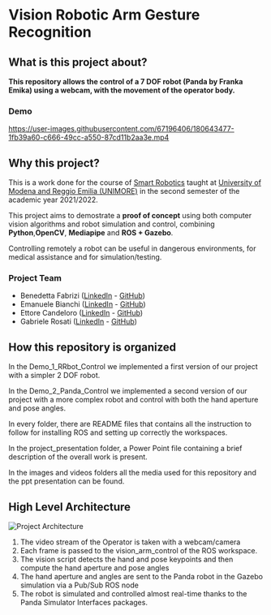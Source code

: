 # Vision Robotic Arm Gesture Recognition

## What is this project about?

**This repository allows the control of a 7 DOF robot (Panda by Franka Emika) using a webcam, with the movement of the operator body.**

### Demo

https://user-images.githubusercontent.com/67196406/180643477-1fb39a60-c666-49cc-a550-87cd11b2aa3e.mp4

## Why this project?

This is a work done for the course of [Smart Robotics](https://offertaformativa.unimore.it/corso/insegnamento?cds_cod=20-262&aa_ord_id=2009&pds_cod=20-262-2&aa_off_id=2021&lang=ita&ad_cod=IIM-64&aa_corso=2&fac_id=10005&coorte=2020&anno_corrente=2022&durata=2) taught at [University of Modena and Reggio Emilia (UNIMORE)](https://international.unimore.it/) in the second semester of the academic year 2021/2022.

This project aims to demostrate a **proof of concept** using both computer vision algorithms and robot simulation and control, combining **Python**,**OpenCV**, **Mediapipe** and **ROS + Gazebo**.

Controlling remotely a robot can be useful in dangerous environments, for medical assistance and for simulation/testing.

### Project Team

- Benedetta Fabrizi ([LinkedIn](https://www.linkedin.com/in/benedetta-fabrizi-54b7971b0) - [GitHub](https://github.com/BerniRubble))
- Emanuele Bianchi ([LinkedIn](https://www.linkedin.com/in/emanuele-bianchi240497/) - [GitHub](https://github.com/Manu2497))
- Ettore Candeloro ([LinkedIn](https://www.linkedin.com/in/ettore-candeloro-900081162/) - [GitHub](https://github.com/e-candeloro))
- Gabriele Rosati ([LinkedIn](https://www.linkedin.com/in/gabriele-rosati-4817b01a7/) - [GitHub](https://github.com/gabri1997))

## How this repository is organized

In the Demo_1_RRbot_Control we implemented a first version of our project with a simpler 2 DOF robot.

In the Demo_2_Panda_Control we implemented a second version of our project with a more complex robot and control with both the hand aperture and pose angles.

In every folder, there are README files that contains all the instruction to follow for installing ROS and setting up correctly the workspaces.

In the project_presentation folder, a Power Point file containing a brief description of the overall work is present.

In the images and videos folders all the media used for this repository and the ppt presentation can be found.

## High Level Architecture

![Project Architecture](https://github.com/e-candeloro/Vision-Robotic-Arm-Gesture-Recognition/blob/master/Images/ROS%20%2B%20Robots/High%20level%20final%20architecture.png)

1. The video stream of the Operator is taken with a webcam/camera
2. Each frame is passed to the vision_arm_control of the ROS workspace.
3. The vision script detects the hand and pose keypoints and then compute the hand aperture and pose angles
4. The hand aperture and angles are sent to the Panda robot in the Gazebo simulation via a Pub/Sub ROS node
5. The robot is simulated and controlled almost real-time thanks to the Panda Simulator Interfaces packages.


